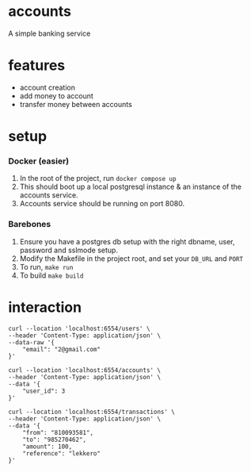 # accounts
A simple banking service

# features
- account creation
- add money to account
- transfer money between accounts

# setup
### Docker (easier)
1. In the root of the project, run `docker compose up`
2. This should boot up a local postgresql instance & an instance of the accounts service.
3. Accounts service should be running on port 8080.

### Barebones
1. Ensure you have a postgres db setup with the right dbname, user, password and sslmode setup.
2. Modify the Makefile in the project root, and set your `DB_URL` and `PORT`
3. To run, `make run`
3. To build `make build`


# interaction
```
curl --location 'localhost:6554/users' \
--header 'Content-Type: application/json' \
--data-raw '{
    "email": "2@gmail.com"
}'

curl --location 'localhost:6554/accounts' \
--header 'Content-Type: application/json' \
--data '{
    "user_id": 3
}'

curl --location 'localhost:6554/transactions' \
--header 'Content-Type: application/json' \
--data '{
    "from": "810093581",
    "to": "985270462",
    "amount": 100,
    "reference": "lekkero"
}'
```